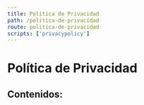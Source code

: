 ```yaml
---
title: Política de Privacidad
path: /politica-de-privacidad
route: politica-de-privacidad
scripts: ['privacypolicy']
---
```


<div class="mx-5">
    <h1 class="text-2xl font-bold">Política de Privacidad</h1>
    <h2 class="text-xl mt-10">Contenidos:</h2>
    <ul id="contenidos" class="list-inside list-ordinal"></ul>
    <p id="pp-body"></p>
</div>